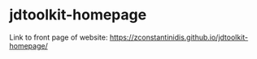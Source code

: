 # jdtoolkit-homepage
Link to front page of website:
https://zconstantinidis.github.io/jdtoolkit-homepage/
